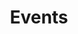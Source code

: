 ---
templateKey: events
path: /events
title: Events
img: /img/devil-background.jpg
heading: Upcoming Shows
shows:
  - venue: Red Hat
    image: /img/show.jpg
    tickets:  ticket link 1
    date: 1/1/2021
  - venue: Red Hat
    image: /img/show.jpg
    tickets:  ticket link 2
    date: 2/2/2021  
---